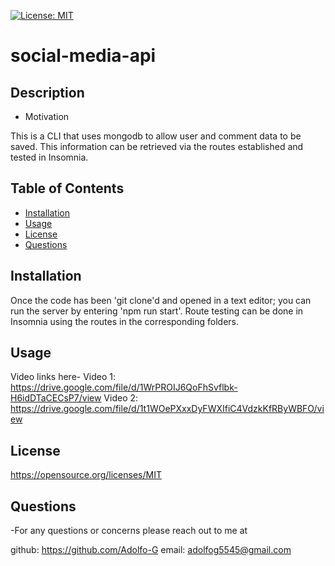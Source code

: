 
  [![License: MIT](https://img.shields.io/badge/License-MIT-yellow.svg)](https://opensource.org/licenses/MIT)
  # social-media-api
  ## Description

  - Motivation

  This is a CLI that uses mongodb to allow user and comment data to be saved. This information can be retrieved via the routes established and tested in Insomnia.


  ## Table of Contents
  * [Installation](#installation)
  * [Usage](#usage)
  * [License](#license)
  * [Questions](#questions)

  ## Installation

  Once the code has been 'git clone'd and opened in a text editor; you can run the server by entering 'npm run start'. Route testing can be done in Insomnia using the routes in the corresponding folders.

  ## Usage

  Video links here- 
    Video 1: https://drive.google.com/file/d/1WrPROIJ6QoFhSvflbk-H6idDTaCECsP7/view
    Video 2: https://drive.google.com/file/d/1t1WOePXxxDyFWXIfiC4VdzkKfRByWBFO/view
 
  ## License
 
  https://opensource.org/licenses/MIT

  ## Questions

  -For any questions or concerns please reach out to me at

  github:  https://github.com/Adolfo-G
  email:  adolfog5545@gmail.com
    
